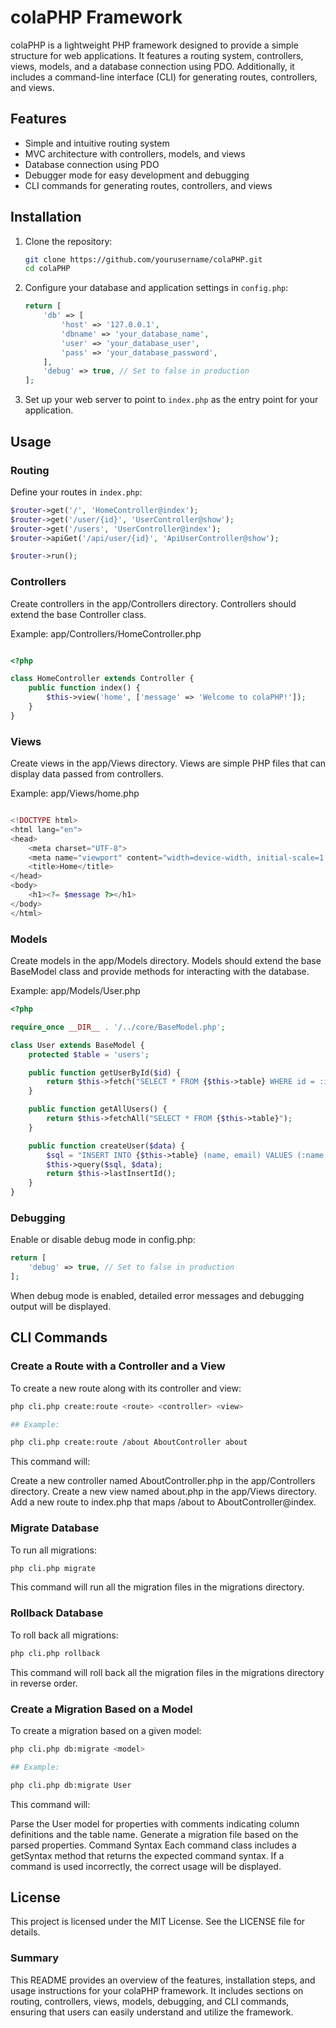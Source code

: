 # colaPHP Framework

colaPHP is a lightweight PHP framework designed to provide a simple structure for web applications. It features a routing system, controllers, views, models, and a database connection using PDO. Additionally, it includes a command-line interface (CLI) for generating routes, controllers, and views.

## Features

- Simple and intuitive routing system
- MVC architecture with controllers, models, and views
- Database connection using PDO
- Debugger mode for easy development and debugging
- CLI commands for generating routes, controllers, and views

## Installation

1. Clone the repository:

    ```sh
    git clone https://github.com/yourusername/colaPHP.git
    cd colaPHP
    ```

2. Configure your database and application settings in `config.php`:

    ```php
    return [
        'db' => [
            'host' => '127.0.0.1',
            'dbname' => 'your_database_name',
            'user' => 'your_database_user',
            'pass' => 'your_database_password',
        ],
        'debug' => true, // Set to false in production
    ];
    ```

3. Set up your web server to point to `index.php` as the entry point for your application.

## Usage

### Routing

Define your routes in `index.php`:

```php
$router->get('/', 'HomeController@index');
$router->get('/user/{id}', 'UserController@show');
$router->get('/users', 'UserController@index');
$router->apiGet('/api/user/{id}', 'ApiUserController@show');

$router->run();
```

### Controllers
Create controllers in the app/Controllers directory. Controllers should extend the base Controller class.

Example: app/Controllers/HomeController.php

```php

<?php

class HomeController extends Controller {
    public function index() {
        $this->view('home', ['message' => 'Welcome to colaPHP!']);
    }
}
```

### Views
Create views in the app/Views directory. Views are simple PHP files that can display data passed from controllers.

Example: app/Views/home.php

```php

<!DOCTYPE html>
<html lang="en">
<head>
    <meta charset="UTF-8">
    <meta name="viewport" content="width=device-width, initial-scale=1.0">
    <title>Home</title>
</head>
<body>
    <h1><?= $message ?></h1>
</body>
</html>
```

### Models
Create models in the app/Models directory. Models should extend the base BaseModel class and provide methods for interacting with the database.

Example: app/Models/User.php

```php
<?php

require_once __DIR__ . '/../core/BaseModel.php';

class User extends BaseModel {
    protected $table = 'users';

    public function getUserById($id) {
        return $this->fetch("SELECT * FROM {$this->table} WHERE id = :id", ['id' => $id]);
    }

    public function getAllUsers() {
        return $this->fetchAll("SELECT * FROM {$this->table}");
    }

    public function createUser($data) {
        $sql = "INSERT INTO {$this->table} (name, email) VALUES (:name, :email)";
        $this->query($sql, $data);
        return $this->lastInsertId();
    }
}
```

### Debugging
Enable or disable debug mode in config.php:

```php
return [
    'debug' => true, // Set to false in production
];
```

When debug mode is enabled, detailed error messages and debugging output will be displayed.

## CLI Commands

### Create a Route with a Controller and a View
To create a new route along with its controller and view:

```sh
php cli.php create:route <route> <controller> <view>

## Example:

php cli.php create:route /about AboutController about
```
This command will:

Create a new controller named AboutController.php in the app/Controllers directory.
Create a new view named about.php in the app/Views directory.
Add a new route to index.php that maps /about to AboutController@index.

### Migrate Database
To run all migrations:

```sh
php cli.php migrate
```
This command will run all the migration files in the migrations directory.

### Rollback Database
To roll back all migrations:

```sh
php cli.php rollback
```
This command will roll back all the migration files in the migrations directory in reverse order.

### Create a Migration Based on a Model
To create a migration based on a given model:

```sh
php cli.php db:migrate <model>

## Example:

php cli.php db:migrate User
```
This command will:

Parse the User model for properties with comments indicating column definitions and the table name.
Generate a migration file based on the parsed properties.
Command Syntax
Each command class includes a getSyntax method that returns the expected command syntax. If a command is used incorrectly, the correct usage will be displayed.

## License
This project is licensed under the MIT License. See the LICENSE file for details.

### Summary

This README provides an overview of the features, installation steps, and usage instructions for your colaPHP framework. It includes sections on routing, controllers, views, models, debugging, and CLI commands, ensuring that users can easily understand and utilize the framework.